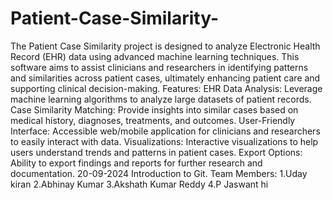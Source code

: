 # Patient-Case-Similarity-
The Patient Case Similarity project is designed to analyze Electronic Health Record (EHR) data using advanced machine learning techniques. This software aims to assist clinicians and researchers in identifying patterns and similarities across patient cases, ultimately enhancing patient care and supporting clinical decision-making.
Features:
EHR Data Analysis: Leverage machine learning algorithms to analyze large datasets of patient records.
Case Similarity Matching: Provide insights into similar cases based on medical history, diagnoses, treatments, and outcomes.
User-Friendly Interface: Accessible web/mobile application for clinicians and researchers to easily interact with data.
Visualizations: Interactive visualizations to help users understand trends and patterns in patient cases.
Export Options: Ability to export findings and reports for further research and documentation.
20-09-2024
Introduction to Git.
Team Members:
1.Uday kiran
2.Abhinay Kumar
3.Akshath Kumar Reddy
4.P Jaswant
hi
